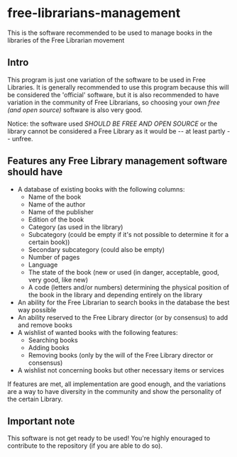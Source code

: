 # free-librarians-management
This is the software recommended to be used to manage books in the libraries of the Free Librarian movement

## Intro
This program is just one variation of the software to be used in Free Libraries. It is generally recommended to use this program because this will be considered the 'official' software, but it is also recommended to have variation in the community of Free Librarians, so choosing your own *free (and open source)* software is also very good.

Notice: the software used *SHOULD BE FREE AND OPEN SOURCE* or the library cannot be considered a Free Library as it would be -- at least partly -- unfree.

## Features any Free Library management software should have
- A database of existing books with the following columns:
  - Name of the book
  - Name of the author
  - Name of the publisher
  - Edition of the book
  - Category (as used in the library)
  - Subcategory (could be empty if it's not possible to determine it for a certain book))
  - Secondary subcategory (could also be empty)
  - Number of pages
  - Language
  - The state of the book (new or used (in danger, acceptable, good, very good, like new)
  - A code (letters and/or numbers) determining the physical position of the book in the library and depending entirely on the library
- An ability for the Free Librarian to search books in the database the best way possible
- An ability reserved to the Free Library director (or by consensus) to add and remove books
- A wishlist of wanted books with the following features:
  - Searching books
  - Adding books
  - Removing books (only by the will of the Free Library director or consensus)
- A wishlist not concerning books but other necessary items or services

If features are met, all implementation are good enough, and the variations are a way to have diversity in the community and show the personality of the certain Library.

## Important note
This software is not get ready to be used! You're highly enouraged to contribute to the repository (if you are able to do so).
